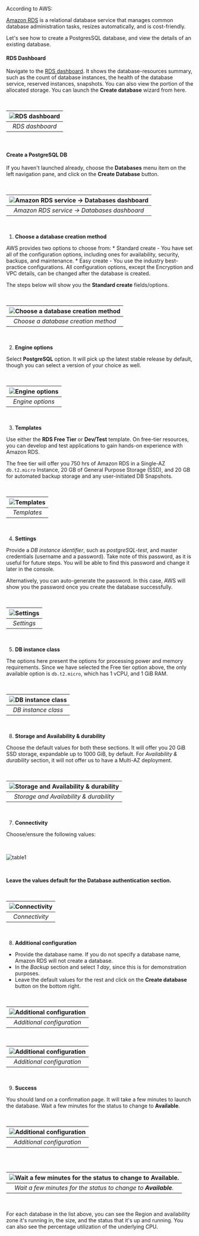 According to AWS:

   [Amazon RDS](https://docs.aws.amazon.com/AmazonRDS/latest/UserGuide/Welcome.html) is a relational database service that manages common database administration tasks, resizes automatically, and is cost-friendly.

Let's see how to create a PostgresSQL database, and view the details of an existing database.

#### RDS Dashboard

Navigate to the [RDS dashboard](https://console.aws.amazon.com/rds/home). It shows the database-resources summary, such as the count of database instances, the health of the database service, reserved instances, snapshots. You can also view the portion of the allocated storage. You can launch the **Create database** wizard from here.

<br />

|![RDS dashboard](img/12.1.png)|
|:--:|
|*RDS dashboard*|

<br />

#### Create a PostgreSQL DB

If you haven't launched already, choose the **Databases** menu item on the left navigation pane, and click on the **Create Database** button.

<br />

|![Amazon RDS service → Databases dashboard](img/12.2.png)|
|:--:|
|*Amazon RDS service → Databases dashboard*|

<br />

   1. **Choose a database creation method**
   
   AWS provides two options to choose from:
       * Standard create - You have set all of the configuration options, including ones for availability, security, backups, and maintenance.
       * Easy create - You use the industry best-practice configurations. All configuration options, except the Encryption and VPC details, can be changed after the database is created.

   The steps below will show you the **Standard create** fields/options.

<br />

|![Choose a database creation method](img/12.3.png)|
|:--:|
|*Choose a database creation method*|

<br />

   2. **Engine options**
   
   Select **PostgreSQL** option. It will pick up the latest stable release by default, though you can select a version of your choice as well.

<br />

|![Engine options](img/12.4.png)|
|:--:|
|*Engine options*|

<br />

   3. **Templates**
   
   Use either the **RDS Free Tier** or **Dev/Test** template. On free-tier resources, you can develop and test applications to gain hands-on experience with Amazon RDS.
   
   The free tier will offer you 750 hrs of Amazon RDS in a Single-AZ ```db.t2.micro``` Instance, 20 GB of General Purpose Storage (SSD), and 20 GB for automated backup storage and any user-initiated DB Snapshots.

<br />

|![Templates](img/12.5.png)|
|:--:|
|*Templates*|

<br />

   4. **Settings**
   
   Provide a *DB instance identifier*, such as *postgreSQL-test*, and master credentials (username and a password). Take note of this password, as it is useful for future steps. You will be able to find this password and change it later in the console.

   Alternatively, you can auto-generate the password. In this case, AWS will show you the password once you create the database successfully.

<br />

|![Settings](img/12.6.png)|
|:--:|
|*Settings*|

<br />

   5. **DB instance class**
   
   The options here present the options for processing power and memory requirements. Since we have selected the Free tier option above, the only available option is ```db.t2.micro```, which has 1 vCPU, and 1 GiB RAM.

<br />

|![DB instance class](img/12.7.png)|
|:--:|
|*DB instance class*|

<br />


   8. **Storage and Availability & durability**
   
   Choose the default values for both these sections. It will offer you 20 GiB SSD storage, expandable up to 1000 GiB, by default. For *Availability & durability* section, it will not offer us to have a Multi-AZ deployment.

<br />

|![Storage and Availability & durability](img/12.8.png)|
|:--:|
|*Storage and Availability & durability*|

<br />

   7. **Connectivity**
   
   Choose/ensure the following values:

<br />

![table1](img/12.9.png)

<br />

   **Leave the values default for the Database authentication section.**

<br />

|![Connectivity](img/12.10.png)|
|:--:|
|*Connectivity*|

<br />

   8. **Additional configuration**
   
   * Provide the database name. If you do not specify a database name, Amazon RDS will not create a database.
   * In the *Backup* section and select *1 day*, since this is for demonstration purposes.
   * Leave the default values for the rest and click on the **Create database** button on the bottom right.

<br />

|![Additional configuration](img/12.11.png)|
|:--:|
|*Additional configuration*|

<br />

|![Additional configuration](img/12.12.png)|
|:--:|
|*Additional configuration*|

<br />


   9. **Success**
   
   You should land on a confirmation page. It will take a few minutes to launch the database. Wait a few minutes for the status to change to **Available**.

<br />

|![Additional configuration](img/12.13.png)|
|:--:|
|*Additional configuration*|

<br />

<br />

|![Wait a few minutes for the status to change to **Available**.](img/12.14.png)|
|:--:|
|*Wait a few minutes for the status to change to **Available**.*|

<br />


For each database in the list above, you can see the Region and availability zone it's running in, the size, and the status that it's up and running. You can also see the percentage utilization of the underlying CPU.

